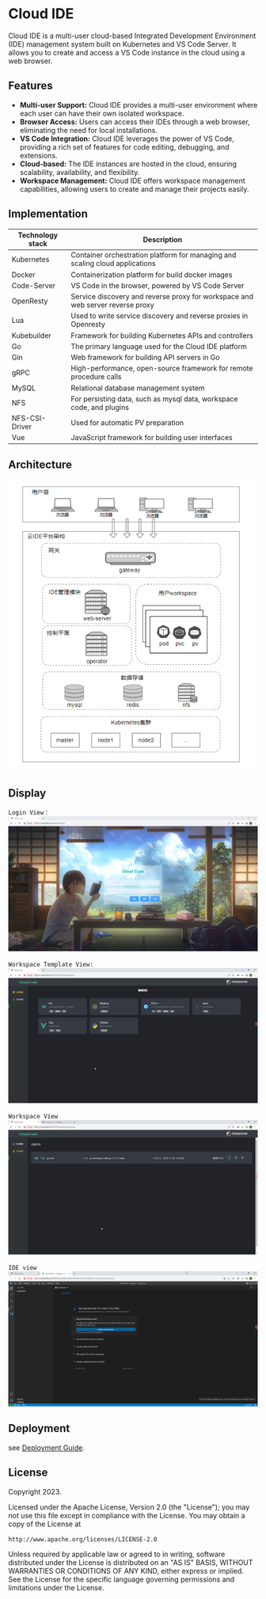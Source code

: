# Cloud IDE

Cloud IDE is a multi-user cloud-based Integrated Development Environment (IDE) management system built on Kubernetes and VS Code Server. It allows you to create and access a VS Code instance in the cloud using a web browser.

## Features

- **Multi-user Support:** Cloud IDE provides a multi-user environment where each user can have their own isolated workspace.
- **Browser Access:** Users can access their IDEs through a web browser, eliminating the need for local installations.
- **VS Code Integration:** Cloud IDE leverages the power of VS Code, providing a rich set of features for code editing, debugging, and extensions.
- **Cloud-based:** The IDE instances are hosted in the cloud, ensuring scalability, availability, and flexibility.
- **Workspace Management:** Cloud IDE offers workspace management capabilities, allowing users to create and manage their projects easily.


## Implementation

| Technology stack | Description                                                                    |
|------------------|--------------------------------------------------------------------------------|
| Kubernetes       | Container orchestration platform for managing and scaling cloud applications   |
| Docker           | Containerization platform for build docker images                              |
| Code-Server      | VS Code in the browser, powered by VS Code Server                              |
| OpenResty        | Service discovery and reverse proxy for workspace and web server reverse proxy |
| Lua              | Used to write service discovery and reverse proxies in Openresty               |
| Kubebuilder      | Framework for building Kubernetes APIs and controllers                         |
| Go               | The primary language used for the Cloud IDE platform                                                            |
| Gin              | Web framework for building API servers in Go                                   |
| gRPC             | High-performance, open-source framework for remote procedure calls             |
| MySQL            | Relational database management system                                          |
| NFS              | For persisting data, such as mysql data, workspace code, and plugins           |
| NFS-CSI-Driver   | Used for automatic PV preparation                                              |
| Vue              | JavaScript framework for building user interfaces                              |

## Architecture
![img.png](docs/images/architecture.png)

## Display
`Login View：`
![img.png](docs/images/login-view.png)

`Workspace Template View:`
![img.png](docs/images/template-view.png)

`Workspace View`
![img.png](docs/images/workspace-view.png)


`IDE view`
![img.png](docs/images/ide-view.png)

## Deployment

see [Deployment Guide](deploy/README.md).


## License

Copyright 2023.

Licensed under the Apache License, Version 2.0 (the "License");
you may not use this file except in compliance with the License.
You may obtain a copy of the License at

    http://www.apache.org/licenses/LICENSE-2.0

Unless required by applicable law or agreed to in writing, software
distributed under the License is distributed on an "AS IS" BASIS,
WITHOUT WARRANTIES OR CONDITIONS OF ANY KIND, either express or implied.
See the License for the specific language governing permissions and
limitations under the License.
